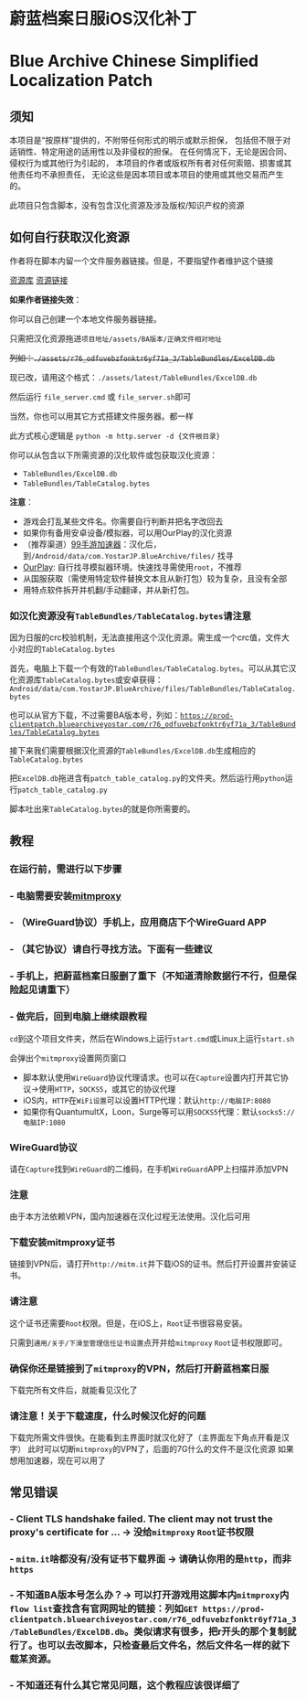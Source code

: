# 蔚蓝档案日服iOS汉化补丁
# Blue Archive Chinese Simplified Localization Patch
## **须知**

本项目是“按原样”提供的，不附带任何形式的明示或默示担保，
包括但不限于对适销性、特定用途的适用性以及非侵权的担保。
在任何情况下，无论是因合同、侵权行为或其他行为引起的，
本项目的作者或版权所有者对任何索赔、损害或其他责任均不承担责任，
无论这些是因本项目或本项目的使用或其他交易而产生的。

此项目只包含脚本，没有包含汉化资源及涉及版权/知识产权的资源

## 如何自行获取汉化资源
作者将在脚本内留一个文件服务器链接。但是，不要指望作者维护这个链接

[资源库](https://github.com/asfu222/BACNLocalizationResources)
[资源链接](https://asfu222.github.io/BACNLocalizationResources/)

**如果作者链接失效**：

你可以自己创建一个本地文件服务器链接。

只需把汉化资源拖进`项目地址/assets/BA版本/正确文件相对地址`

~~列如：`./assets/r76_odfuvebzfonktr6yf71a_3/TableBundles/ExcelDB.db`~~

现已改，请用这个格式：`./assets/latest/TableBundles/ExcelDB.db`

然后运行 `file_server.cmd` 或 `file_server.sh`即可

当然，你也可以用其它方式搭建文件服务器。都一样

此方式核心逻辑是 `python -m http.server -d {文件根目录}`

你可以从包含以下所需资源的汉化软件或包获取汉化资源：
 - `TableBundles/ExcelDB.db`
 - `TableBundles/TableCatalog.bytes`

**注意**：

- 游戏会打乱某些文件名。你需要自行判断并把名字改回去
- 如果你有备用安卓设备/模拟器，可以用OurPlay的汉化资源
- （推荐渠道）[99手游加速器](https://www.99jiasu.net/)：汉化后，到`/Android/data/com.YostarJP.BlueArchive/files/` 找寻
- [OurPlay](https://m.ourplay.net/): 自行找寻模拟器环境。快速找寻需使用`root`，不推荐
- 从国服获取（需使用特定软件替换文本且从新打包）较为复杂，且没有全部
- 用特点软件拆开并机翻/手动翻译，并从新打包。

### 如汉化资源没有`TableBundles/TableCatalog.bytes`请注意
因为日服的crc校验机制，无法直接用这个汉化资源。需生成一个crc值，文件大小对应的`TableCatalog.bytes`

首先，电脑上下载一个有效的`TableBundles/TableCatalog.bytes`。可以从其它汉化资源库`TableCatalog.bytes`或安卓获得：`Android/data/com.YostarJP.BlueArchive/files/TableBundles/TableCatalog.bytes`

也可以从官方下载，不过需要BA版本号，列如：[`https://prod-clientpatch.bluearchiveyostar.com/r76_odfuvebzfonktr6yf71a_3/TableBundles/TableCatalog.bytes`](https://prod-clientpatch.bluearchiveyostar.com/r76_odfuvebzfonktr6yf71a_3/TableBundles/TableCatalog.bytes)

接下来我们需要根据汉化资源的`TableBundles/ExcelDB.db`生成相应的`TableCatalog.bytes`

把`ExcelDB.db`拖进含有`patch_table_catalog.py`的文件夹。然后运行用`python`运行`patch_table_catalog.py`

脚本吐出来`TableCatalog.bytes`的就是你所需要的。

## 教程
### 在运行前，需进行以下步骤
 ### - 电脑需要安装[mitmproxy](https://mitmproxy.org/)
 ### - （WireGuard协议）手机上，应用商店下个WireGuard APP
 ### - （其它协议）请自行寻找方法。下面有一些建议
 ### - 手机上，把蔚蓝档案日服删了重下（不知道清除数据行不行，但是保险起见请重下）
 ### - 做完后，回到电脑上继续跟教程

`cd`到这个项目文件夹，然后在Windows上运行`start.cmd`或Linux上运行`start.sh`

会弹出个`mitmproxy`设置网页窗口
- 脚本默认使用`WireGuard`协议代理请求。也可以在`Capture`设置内打开其它协议->使用`HTTP`，`SOCKS5`，或其它的协议代理
- iOS内，`HTTP`在`WiFi设置`可以设置HTTP代理：默认`http://电脑IP:8080`
- 如果你有QuantumultX，Loon，Surge等可以用`SOCKS5`代理：默认`socks5://电脑IP:1080`

### WireGuard协议
请在`Capture`找到`WireGuard`的二维码，在手机`WireGuard`APP上扫描并添加VPN

### 注意
由于本方法依赖VPN，国内加速器在汉化过程无法使用。汉化后可用
### 下载安装mitmproxy证书
链接到VPN后，请打开`http://mitm.it`并下载iOS的证书。然后打开设置并安装证书。
### 请注意
这个证书还需要`Root`权限。但是，在iOS上，`Root`证书很容易安装。

只需到`通用/关于/下滑至管理信任证书设置`点开并给`mitmproxy` `Root`证书权限即可。

### 确保你还是链接到了`mitmproxy`的VPN，然后打开蔚蓝档案日服
下载完所有文件后，就能看见汉化了
### 请注意！关于下载速度，什么时候汉化好的问题
下载完所需文件很快。在能看到主界面时就汉化好了（主界面左下角点开看是汉字）
此时可以切断`mitmproxy`的VPN了，后面的7G什么的文件不是汉化资源
如果想用加速器，现在可以用了

## 常见错误
  ### - Client TLS handshake failed. The client may not trust the proxy's certificate for ... -> 没给`mitmproxy` `Root`证书权限
  ### - `mitm.it`啥都没有/没有证书下载界面 -> 请确认你用的是`http`，而非`https`
  ### - 不知道BA版本号怎么办？-> 可以打开游戏用这脚本内`mitmproxy`内`flow list`查找含有官网网址的链接：列如`GET https://prod-clientpatch.bluearchiveyostar.com/r76_odfuvebzfonktr6yf71a_3/TableBundles/ExcelDB.db`。类似请求有很多，把r开头的那个复制就行了。也可以去改脚本，只检查最后文件名，然后文件名一样的就下载某资源。
  ### - 不知道还有什么其它常见问题，这个教程应该很详细了
